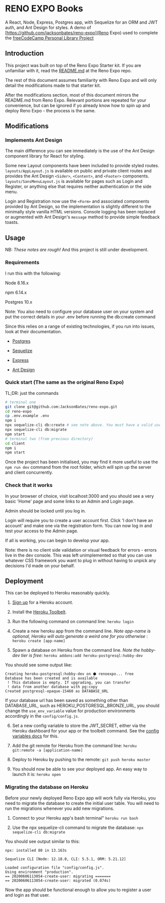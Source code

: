 # RENO EXPO Books

A React, Node, Express, Postgres app, with Sequelize for an ORM and JWT auth, and Ant Design for styles. A demo of [https://github.com/jacksonbates/reno-expo](Reno Expo) used to complete the [freeCodeCamp Personal Library Project](https://www.freecodecamp.org/learn/information-security-and-quality-assurance/information-security-and-quality-assurance-projects/personal-library)

## Introduction

This project was built on top of the Reno Expo Starter kit. If you are unfamiliar with it, read the [README.md](https://github.com/JacksonBates/reno-expo/blob/master/README.md) at the Reno Expo repo.

The rest of this document assumes familiarity with Reno Expo and will only detail the modifications made to that starter kit.

After the modifications section, most of this document mirrors the README.md from Reno Expo. Relevant portions are repeated for your convenience, but can be ignored if yo already know how to spin up and deploy Reno Expo - the process is the same.

## Modifications

### Implements Ant Design

The main difference you can see immediately is the use of the Ant Design component library for React for styling.

Some new Layout components have been included to provide styled routes. `layouts/AppLayout.js` is available on public and private client routes and provides the Ant Design `<Sider>`, `<Content>`, and `<Footer>` components. `layouts/SansMenuLayout.js` is available for pages such as Login and Register, or anything else that requires neither authentication or the side menu.

Login and Registration now use the `<Form>` and associated components provided by Ant Design, so the implementation is slightly different to the minimally style vanilla HTML versions. Console logging has been replaced or augmented with Ant Design's `message` method to provide simple feedback toasts.

## Usage

NB: _These notes are rough!_ And this project is still under development.

### Requirements

I run this with the following:

Node 8.16.x

npm 6.14.x

Postgres 10.x

Note:
You also need to configure your database user on your system and put the correct
details in your .env before running the db:create command

Since this relies on a range of existing technologies, if you run into issues,
look at their documentation.

- [Postgres](https://www.postgresql.org/docs/10)

- [Sequelize](https://sequelize.org/v5/)

- [Express](https://expressjs.com/en/4x/api.html)

- [Ant Design](https://ant.design/docs/react/introduce)

### Quick start (The same as the original Reno Expo)

TL;DR: just the commands

```sh
# terminal one
git clone git@github.com:JacksonBates/reno-expo.git
cd reno-expo
cp .env.example .env
npm i
npx sequelize-cli db:create # see note above. You must have a valid user in your .env file
npx sequelize-cli db:migrate
npm start
# terminal two (from previous directory)
cd client
npm i
npm start
```

Once the project has been initialised, you may find it more useful to use the `npm run dev` command from the root folder, which will spin up the server and client concurrently.

### Check that it works

In your browser of choice, visit localhost:3000 and you should see a very basic
'Home' page and some links to an Admin and Login page.

Admin should be locked until you log in.

Login will require you to create a user account first.
Click 'I don't have an account' and make one via the registration form.
You can now log in and test your access to the Admin page.

If all is working, you can begin to develop your app.

Note: there is no client side validation or visual feedback for errors - errors
live in the dev console. This was left unimplemented so that you can use whatever
CSS framework you want to plug in without having to unpick any decisions I'd
made on your behalf.

## Deployment

This can be deployed to Heroku reasonably quickly.

1. [Sign up](https://api.heroku.com/signup/devcenter) for a Heroku account.

2. Install the [Heroku Toolbelt](https://toolbelt.heroku.com/).

3. Run the following command on command line: `heroku login`

4. Create a new heroku app from the command line. _Note app-name is optional, Heroku will auto generate a weird one for you otherwise_
   : `heroku create [app-name]`

5. Spawn a database on Heroku from the command line. _Note the hobby-dev tier is free_: `heroku addons:add heroku-postgresql:hobby-dev`

You should see some output like:

```
Creating heroku-postgresql:hobby-dev on ⬢ renoexpo... free
Database has been created and is available
 ! This database is empty. If upgrading, you can transfer
 ! data from another database with pg:copy
Created postgresql-opaque-15460 as DATABASE_URL
```

If your database url has been saved as something other than DATABASE_URL, such as HEROKU_POSTGRESQL_BRONZE_URL, you should change the `use_env_variable` value for production environments accordingly in the `config/config.js`.

6. Set a new config variable to store the JWT_SECRET, either via the Heroku dashboard for your app or the toolbelt command. See the [config variables docs](https://devcenter.heroku.com/articles/config-vars) for this.

7. Add the git remote for Heroku from the command line: `heroku git:remote -a [application-name]`

8. Deploy to Heroku by pushing to the remote: `git push heroku master`

9. You should now be able to see your deployed app. An easy way to launch it is: `heroku open`

### Migrating the database on Heroku

Before your newly deployed Reno Expo app will work fully via Heroku, you need to migrate the database to create the initial user table. You will need to run the migrations whenever you add new migrations.

1. Connect to your Heroku app's bash terminal" `heroku run bash`

2. Use the npx sequelize-cli command to migrate the database: `npx sequelize-cli db:migrate`

You should see output similar to this:

```
npx: installed 80 in 13.163s

Sequelize CLI [Node: 12.18.0, CLI: 5.5.1, ORM: 5.21.12]

Loaded configuration file "config/config.js".
Using environment "production".
== 20200606113054-create-user: migrating =======
== 20200606113054-create-user: migrated (0.074s)

```

Now the app should be functional enough to allow you to register a user and login as that user.
